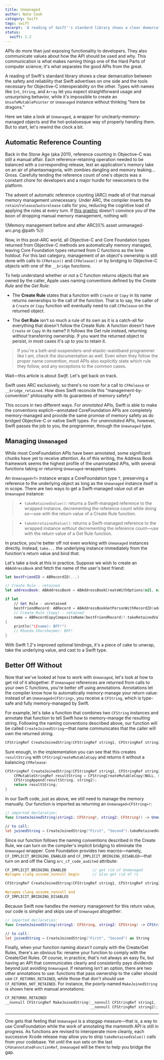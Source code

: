 ```yaml
---
title: Unmanaged
author: Nate Cook
category: Swift
tags: swift
excerpt: 'A reading of Swift''s standard library shows a clear demarcation between the safety and reliability that Swift advertises on one side and the tools necessary for Objective-C interoperability on the other. Types with names like `Int`, `String`, and `Array` let you expect straightforward usage and unsurprising behavior, while it''s impossible to create an `UnsafeMutablePointer` or `Unmanaged` instance without thinking "here be dragons."'
status:
  swift: 1.2
---
```


APIs do more than just exposing functionality to developers. They also communicate values about how the API should be used and why. This communication is what makes naming things one of the Hard Parts of computer science; it's what separates the good APIs from the great.

A reading of Swift's standard library shows a clear demarcation between the safety and reliability that Swift advertises on one side and the tools necessary for Objective-C interoperability on the other. Types with names like `Int`, `String`, and `Array` let you expect straightforward usage and unsurprising behavior, while it's impossible to create an `UnsafeMutablePointer` or `Unmanaged` instance without thinking "here be dragons."

Here we take a look at `Unmanaged`, a wrapper for unclearly-memory-managed objects and the hot-potatoesque way of properly handling them. But to start, let's rewind the clock a bit.

## Automatic Reference Counting

Back in the Stone Age (aka 2011), reference counting in Objective-C was still a manual affair. Each reference-retaining operation needed to be balanced with a corresponding release, lest an application's memory take on an air of phantasmagoria, with zombies dangling and memory leaking... Gross. Carefully tending the reference count of one's objects was a constant chore for developers and a major hurdle for newcomers to the platform.

The advent of automatic reference counting (ARC) made all of that manual memory management unnecessary. Under ARC, the compiler inserts the `retain`/`release`/`autorelease` calls for you, reducing the cognitive load of applying the rules at every turn. If [this graphic](https://developer.apple.com/library/mac/releasenotes/ObjectiveC/RN-TransitioningToARC/Introduction/Introduction.html) doesn't convince you of the boon of dropping manual memory management, nothing will:

![Memory management before and after ARC]({% asset unmanaged-arc.png @path %})

Now, in this post-ARC world, all Objective-C and Core Foundation types returned from Objective-C methods are automatically memory managed, leaving Core Foundation types returned from C functions as the lone holdout. For this last category, management of an object's ownership is still done with calls to `CFRetain()` and `CFRelease()` or by bridging to Objective-C objects with one of the `__bridge` functions.

To help understand whether or not a C function returns objects that are owned by the caller, Apple uses naming conventions defined by the _Create Rule_ and the _Get Rule_:

- The **Create Rule** states that a function with `Create` or `Copy` in its name returns ownerships to the call of the function. That is to say, the caller of a `Create` or `Copy` function will eventually need to call `CFRelease` on the returned object.

- The **Get Rule** isn't so much a rule of its own as it is a catch-all for everything that doesn't follow the Create Rule. A function doesn't have `Create` or `Copy` in its name? It follows the Get rule instead, returning _without_ transferring ownership. If you want the returned object to persist, in most cases it's up to you to retain it.

> If you're a belt-and-suspenders-and-elastic-waistband programmer like I am, check the documentation as well. Even when they follow the proper name convention, most APIs also explicitly state which rule they follow, and any exceptions to the common cases.

Wait—this article is about _Swift_. Let's get back on track.

Swift uses ARC exclusively, so there's no room for a call to `CFRelease` or `__bridge_retained`. How does Swift reconcile this "management-by-convention" philosophy with its guarantees of memory safety?

This occurs in two different ways. For _annotated_ APIs, Swift is able to make the conventions explicit—annotated CoreFoundation APIs are completely memory-managed and provide the same promise of memory safety as do bridged Objective-C or native Swift types. For _unannotated_ APIs, however, Swift passes the job to you, the programmer, through the `Unmanaged` type.

## Managing `Unmanaged`

While most CoreFoundation APIs have been annotated, some significant chunks have yet to receive attention. As of this writing, the Address Book framework seems the highest profile of the unannotated APIs, with several functions taking or returning `Unmanaged`-wrapped types.

An `Unmanaged<T>` instance wraps a CoreFoundation type `T`, preserving a reference to the underlying object as long as the `Unmanaged` instance itself is in scope. There are two ways to get a Swift-managed value out of an `Unmanaged` instance:

> - `takeRetainedValue()`: returns a Swift-managed reference to the wrapped instance, decrementing the reference count while doing so—use with the return value of a Create Rule function.

> - `takeUnretainedValue()`: returns a Swift-managed reference to the wrapped instance _without_ decrementing the reference count—use with the return value of a Get Rule function.

In practice, you're better off not even working with `Unmanaged` instances directly. Instead, `take...` the underlying instance immediately from the function's return value and bind _that_.

Let's take a look at this in practice. Suppose we wish to create an `ABAddressBook` and fetch the name of the user's best friend:

```swift
let bestFriendID = ABRecordID(...)

// Create Rule - retained
let addressBook: ABAddressBook = ABAddressBookCreateWithOptions(nil, nil).takeRetainedValue()

if let
    // Get Rule - unretained
    bestFriendRecord: ABRecord = ABAddressBookGetPersonWithRecordID(addressBook, bestFriendID)?.takeUnretainedValue(),
    // Create Rule (Copy) - retained
    name = ABRecordCopyCompositeName(bestFriendRecord)?.takeRetainedValue() as? String
{
    println("\(name): BFF!")
    // Rhonda Shorsheimer: BFF!
}
```

With Swift 1.2's improved optional bindings, it's a piece of cake to unwrap, take the underlying value, and cast to a Swift type.

## Better Off Without

Now that we've looked at how to work with `Unmanaged`, let's look at how to get rid of it altogether. If `Unmanaged` references are returned from calls to your own C functions, you're better off using annotations. Annotations let the compiler know how to automatically memory-manage your return value: instead of an `Unmanaged<CFString>`, you receive a `CFString`, which is type-safe and fully memory-managed by Swift.

For example, let's take a function that combines two `CFString` instances and annotate that function to tell Swift how to memory-manage the resulting string. Following the naming conventions described above, our function will be called `CreateJoinedString`—that name communicates that the caller will own the returned string.

```c
CFStringRef CreateJoinedString(CFStringRef string1, CFStringRef string2);
```

Sure enough, in the implementation you can see that this creates `resultString` with `CFStringCreateMutableCopy` and returns it without a balancing `CFRelease`:

```c
CFStringRef CreateJoinedString(CFStringRef string1, CFStringRef string2) {
    CFMutableStringRef resultString = CFStringCreateMutableCopy(NULL, 0, string1);
    CFStringAppend(resultString, string2);
    return resultString;
}
```

In our Swift code, just as above, we still need to manage the memory manually. Our function is imported as returning an `Unmanaged<CFString>!`:

```swift
// imported declaration:
func CreateJoinedString(string1: CFString!, string2: CFString!) -> Unmanaged<CFString>!

// to call:
let joinedString = CreateJoinedString("First", "Second").takeRetainedValue() as String
```

Since our function follows the naming conventions described in the Create Rule, we can turn on the compiler's implicit bridging to eliminate the `Unmanaged` wrapper. Core Foundation provides two macros—namely, `CF_IMPLICIT_BRIDGING_ENABLED` and `CF_IMPLICIT_BRIDGING_DISABLED`—that turn on and off the Clang `arc_cf_code_audited` attribute:

```c
CF_IMPLICIT_BRIDGING_ENABLED            // get rid of Unmanaged
#pragma clang assume_nonnull begin      // also get rid of !s

CFStringRef CreateJoinedString(CFStringRef string1, CFStringRef string2);

#pragma clang assume_nonnull end
CF_IMPLICIT_BRIDGING_DISABLED
```

Because Swift now handles the memory management for this return value, our code is simpler and skips use of `Unmanaged` altogether:

```swift
// imported declaration:
func CreateJoinedString(string1: CFString, string2: CFString) -> CFString

// to call:
let joinedString = CreateJoinedString("First", "Second") as String
```

Finally, when your function naming _doesn't_ comply with the Create/Get Rules, there's an obvious fix: rename your function to comply with the Create/Get Rules. Of course, in practice, that's not always an easy fix, but having an API that communicates clearly and consistently pays dividends beyond just avoiding `Unmanaged`. If renaming isn't an option, there are two other annotations to use: functions that pass ownership to the caller should use `CF_RETURNS_RETAINED`, while those that don't should use `CF_RETURNS_NOT_RETAINED`. For instance, the poorly-named `MakeJoinedString` is shown here with manual annotations:

```c
CF_RETURNS_RETAINED
__nonnull CFStringRef MakeJoinedString(__nonnull CFStringRef string1,
                                       __nonnull CFStringRef string2);
```

---

One gets that feeling that `Unmanaged` is a stopgap measure—that is, a way to use CoreFoundation while the work of annotating the mammoth API is still in progress. As functions are revised to interoperate more cleanly, each successive Xcode release may allow you to strip `takeRetainedValue()` calls from your codebase. Yet until the sun sets on the last `CFUnannotatedFunctionRef`, `Unmanaged` will be there to help you bridge the gap.
